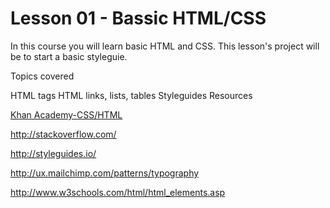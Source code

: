 # Lesson 01 - Bassic HTML/CSS

In this course you will learn basic HTML and CSS. This lesson's project will be to start a basic styleguie.

Topics covered

HTML tags
HTML links, lists, tables
Styleguides
Resources

[Khan Academy-CSS/HTML](https://www.khanacademy.org/computing/computer-programming/html-css)

http://stackoverflow.com/

http://styleguides.io/

http://ux.mailchimp.com/patterns/typography

http://www.w3schools.com/html/html_elements.asp

